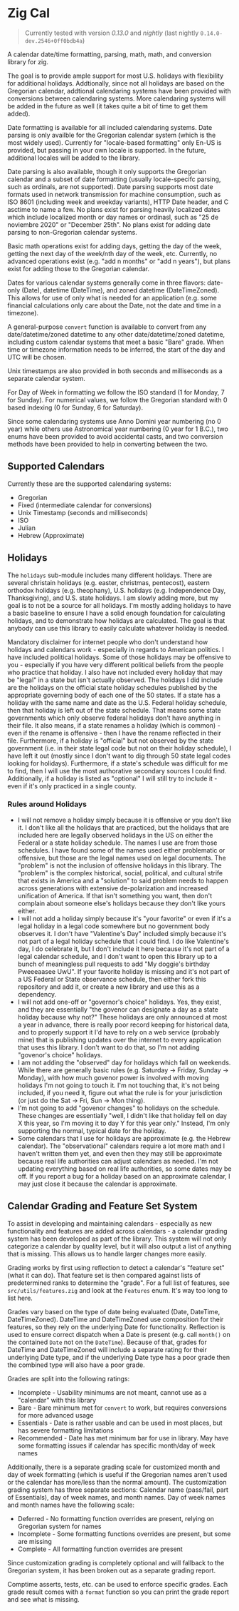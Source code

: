 # Zig Cal

> Currently tested with version *0.13.0* and *nightly* (last nightly `0.14.0-dev.2546+0ff0bdb4a`)

A calendar date/time formatting, parsing, math, math, and conversion library for zig.

The goal is to provide ample support for most U.S. holidays with flexibility for additional holidays. Addtionally, since not all holidays are based on the Gregorian calendar, addtional calendaring systems have been provided with conversions between calendaring systems. More calendaring systems will be added in the future as well (it takes quite a bit of time to get them added).

Date formatting is available for all included calendaring systems. Date parsing is only availble for the Gregorian calendar system (which is the most widely used). Currently for "locale-based formatting" only En-US is provided, but passing in your own locale is supported. In the future, additional locales will be added to the library.

Date parsing is also available, though it only supports the Gregorian calendar and a subset of date formatting (usually locale-specifc parsing, such as ordinals, are not supported). Date parsing supports most date formats used in network transmission for machine consumption, such as ISO 8601 (including week and weekday variants), HTTP Date header, and C asctime to name a few. No plans exist for parsing heavily localized dates which include localized month or day names or ordinasl, such as "25 de noviembre 2020" or "December 25th". No plans exist for adding date parsing to non-Gregorian calendar systems.

Basic math operations exist for adding days, getting the day of the week, getting the next day of the week/nth day of the week, etc. Currently, no advanced operations exist (e.g. "add n months" or "add n years"), but plans exist for adding those to the Gregorian calendar.

Dates for various calendar systems generally come in three flavors: date-only (Date), datetime (DateTime), and zoned datetime (DateTimeZoned). This allows for use of only what is needed for an application (e.g. some financial calculations only care about the Date, not the date and time in a timezone).

A general-purpose `convert` function is available to convert from any date/datetime/zoned datetime to any other date/datetime/zoned datetime, including custom calendar systems that meet a basic "Bare" grade. When time or timezone information needs to be inferred, the start of the day and UTC will be chosen.

Unix timestamps are also provided in both seconds and milliseconds as a separate calendar system.

For Day of Week in formatting we follow the ISO standard (1 for Monday, 7 for Sunday). For numerical values, we follow the Gregorian standard with 0 based indexing (0 for Sunday, 6 for Saturday).

Since some calendaring systems use Anno Domini year numbering (no 0 year) while others use Astronomical year numbering (0 year for 1 B.C.), two enums have been provided to avoid accidental casts, and two conversion methods have been provided to help in converting between the two.

## Supported Calendars

Currently these are the supported calendaring systems:

* Gregorian
* Fixed (intermediate calendar for conversions)
* Unix Timestamp (seconds and milliseconds)
* ISO
* Julian
* Hebrew (Approximate)

## Holidays

The `holidays` sub-module includes many different holidays. There are several christain holidays (e.g. easter, christmas, pentecost), eastern orthodox holidays (e.g. theophany), U.S. holidays (e.g. Independence Day, Thanksgiving), and U.S. state holidays. I am slowly adding more, but my goal is to not be a source for all holidays. I'm mostly adding holidays to have a basic baseline to ensure I have a solid enough foundation for calculating holidays, and to demonstrate how holidays are calculated. The goal is that anybody can use this library to easily calculate whatever holiday is needed.

Mandatory disclaimer for internet people who don't understand how holidays and calendars work - especially in regards to American politics. I have included political holidays. Some of those holidays may be offensive to you - especially if you have very different political beliefs from the people who practice that holiday. I also have not included every holiday that may be "legal" in a state but isn't actually observed. The holidays I did include are the holidays on the official state holiday schedules published by the appropriate governing body of each one of the 50 states. If a state has a holiday with the same name and date as the U.S. Federal holiday schedule, then that holiday is left out of the state schedule. That means some state governments which only observe federal holidays don't have anything in their file. It also means, if a state renames a holiday (which is common) - even if the rename is offensive - then I have the rename reflected in their file. Furthermore, if a holiday is "official" but not observed by the state government (i.e. in their state legal code but not on their holiday schedule), I have left it out (mostly since I don't want to dig through 50 state legal codes looking for holidays). Furthermore, if a state's schedule was difficult for me to find, then I will use the most authorative secondary sources I could find. Additionally, if a holiday is listed as "optional" I will still try to include it - even if it's only practiced in a single county.

### Rules around Holidays

* I will not remove a holiday simply because it is offensive or you don't like it. I don't like all the holidays that are practiced, but the holidays that are included here are legally observed holidays in the US on either the Federal or a state holiday schedule. The names I use are from those schedules. I have found some of the names used either problematic or offensive, but those are the legal names used on legal documents. The "problem" is not the inclusion of offensive holidays in this library. The "problem" is the complex historical, social, political, and cultural strife that exists in America and a "solution" to said problem needs to happen across generations with extensive de-polarization and increased unification of America. If that isn't something you want, then don't complain about someone else's holidays because they don't like yours either.
* I will not add a holiday simply because it's "your favorite" or even if it's a legal holiday in a legal code somewhere but no government body observes it. I don't have "Valentine's Day" included simply because it's not part of a legal holiday schedule that I could find. I do like Valentine's day, I do celebrate it, but I don't include it here because it's not part of a legal calendar schedule, and I don't want to open this library up to a bunch of meaningless pull requests to add "My doggie's birthday Pweeeaasee UwU". If your favorite holiday is missing and it's not part of a US Federal or State observance schedule, then either fork this repository and add it, or create a new library and use this as a dependency.
* I will not add one-off or "governor's choice" holidays. Yes, they exist, and they are essentially "the govenor can designate a day as a state holiday because why not?" These holidays are only announced at most a year in advance, there is really poor record keeping for historical data, and to properly support it I'd have to rely on a web service (probably mine) that is publishing updates over the internet to every application that uses this library. I don't want to do that, so I'm not adding "govenor's choice" holidays.
* I am not adding the "observed" day for holidays which fall on weekends. While there are generally basic rules (e.g. Saturday -> Friday, Sunday -> Monday), with how much govenor power is involved with moving holidays I'm not going to touch it. I'm not touching that, it's not being included, if you need it, figure out what the rule is for your jurisdiction (or just do the Sat -> Fri, Sun -> Mon thing).
* I'm not going to add "govenor changes" to holidays on the schedule. These changes are essentially "well, I didn't like that holiday fell on day X this year, so I'm moving it to day Y for this year only." Instead, I'm only supporting the normal, typical date for the holiday.
* Some calendars that I use for holidays are approximate (e.g. the Hebrew calendar). The "observational" calendars require a lot more math and I haven't written them yet, and even then they may still be approximate because real life authorities can adjust calendars as needed. I'm not updating everything based on real life authorities, so some dates may be off. If you report a bug for a holiday based on an approximate calendar, I may just close it because the calendar is approximate.


## Calendar Grading and Feature Set System

To assist in developing and maintaining calendars - especially as new functionality and features are added across calendars - a calendar grading system has been developed as part of the library. This system will not only categorize a calendar by quality level, but it will also output a list of anything that is missing. This allows us to handle larger changes more easily.

Grading works by first using reflection to detect a calendar's "feature set" (what it can do). That feature set is then compared against lists of predetermined ranks to determine the "grade". For a full list of features, see `src/utils/features.zig` and look at the `Features` enum. It's way too long to list here.

Grades vary based on the type of date being evaluated (Date, DateTime, DateTimeZoned). DateTime and DateTimeZoned use composition for their features, so they rely on the underlying Date for functionality. Reflection is used to ensure correct dispatch when a Date is present (e.g. call `month()` on the contained `Date` not on the `DateTime`). Because of that, grades for DateTime and DateTimeZoned will include a separate rating for their underlying Date type, and if the underlying Date type has a poor grade then the combined type will also have a poor grade.

Grades are split into the following ratings:

* Incomplete - Usability minimums are not meant, cannot use as a "calendar" with this library
* Bare - Bare minimum met for `convert` to work, but requires conversions for more advanced usage
* Essentials - Date is rather usable and can be used in most places, but has severe formatting limitations
* Recommended - Date has met minimum bar for use in library. May have some formatting issues if calendar has specific month/day of week names

Additionally, there is a separate grading scale for customized month and day of week formatting (which is useful if the Gregorian names aren't used or the calendar has more/less than the normal amount). The customization grading system has three separate sections: Calendar name (pass/fail, part of Essentials), day of week names, and month names. Day of week names and month names have the following scale:

* Deferred - No formatting function overrides are present, relying on Gregorian system for names
* Incomplete - Some formatting functions overrides are present, but some are missing
* Complete - All formatting function overrides are present

Since customization grading is completely optional and will fallback to the Gregorian system, it has been broken out as a separate grading report.

Comptime asserts, tests, etc. can be used to enforce specific grades. Each grade result comes with a `format` function so you can print the grade report and see what is missing.

